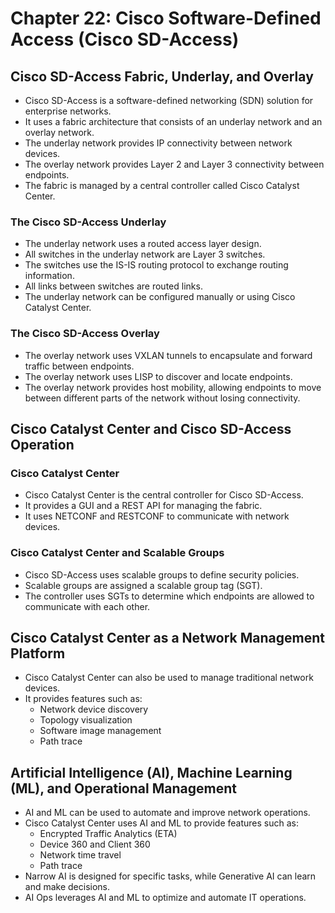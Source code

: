 # Chapter 22: Cisco Software-Defined Access (Cisco SD-Access)

## Cisco SD-Access Fabric, Underlay, and Overlay

*   Cisco SD-Access is a software-defined networking (SDN) solution for enterprise networks. 
*   It uses a fabric architecture that consists of an underlay network and an overlay network. 
*   The underlay network provides IP connectivity between network devices. 
*   The overlay network provides Layer 2 and Layer 3 connectivity between endpoints. 
*   The fabric is managed by a central controller called Cisco Catalyst Center. 

### The Cisco SD-Access Underlay

*   The underlay network uses a routed access layer design. 
*   All switches in the underlay network are Layer 3 switches. 
*   The switches use the IS-IS routing protocol to exchange routing information. 
*   All links between switches are routed links. 
*   The underlay network can be configured manually or using Cisco Catalyst Center. 

### The Cisco SD-Access Overlay

*   The overlay network uses VXLAN tunnels to encapsulate and forward traffic between endpoints. 
*   The overlay network uses LISP to discover and locate endpoints. 
*   The overlay network provides host mobility, allowing endpoints to move between different parts of the network without losing connectivity. 

## Cisco Catalyst Center and Cisco SD-Access Operation

### Cisco Catalyst Center

*   Cisco Catalyst Center is the central controller for Cisco SD-Access. 
*   It provides a GUI and a REST API for managing the fabric. 
*   It uses NETCONF and RESTCONF to communicate with network devices. 

### Cisco Catalyst Center and Scalable Groups

*   Cisco SD-Access uses scalable groups to define security policies. 
*   Scalable groups are assigned a scalable group tag (SGT). 
*   The controller uses SGTs to determine which endpoints are allowed to communicate with each other. 

## Cisco Catalyst Center as a Network Management Platform

*   Cisco Catalyst Center can also be used to manage traditional network devices. 
*   It provides features such as:
    *   Network device discovery 
    *   Topology visualization 
    *   Software image management 
    *   Path trace 

## Artificial Intelligence (AI), Machine Learning (ML), and Operational Management

*   AI and ML can be used to automate and improve network operations. 
*   Cisco Catalyst Center uses AI and ML to provide features such as:
    *   Encrypted Traffic Analytics (ETA) 
    *   Device 360 and Client 360 
    *   Network time travel 
    *   Path trace 
*   Narrow AI is designed for specific tasks, while Generative AI can learn and make decisions. 
*   AI Ops leverages AI and ML to optimize and automate IT operations.